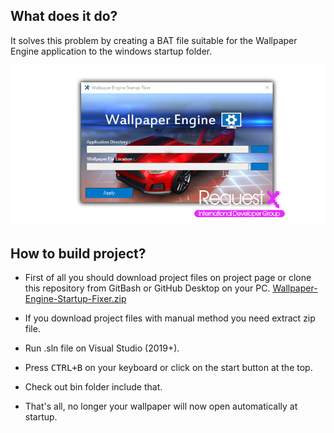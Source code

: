 ## What does it do?
It solves this problem by creating a BAT file suitable for the Wallpaper Engine application to the windows startup folder.

![Image of RequestX International Developer Group on Discord](https://raw.githubusercontent.com/Kruziikrel1/Wallpaper-Engine-Startup-Fixer/main/thumbnail.png)

## How to build project?
* First of all you should download project files on project page or clone this repository from GitBash or GitHub Desktop on your PC. [Wallpaper-Engine-Startup-Fixer.zip](https://github.com/Kruziikrel1/Wallpaper-Engine-Startup-Fixer)

* If you download project files with manual method you need extract zip file.

* Run .sln file on Visual Studio (2019+).

* Press <kbd>CTRL+B</kbd> on your keyboard or click on the start button at the top.

* Check out bin folder include that.

* That's all, no longer your wallpaper will now open automatically at startup.
